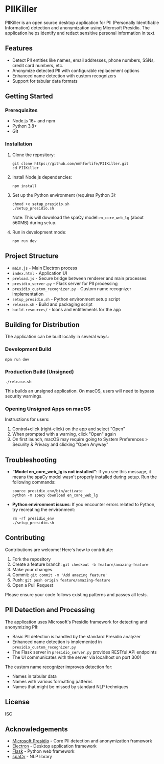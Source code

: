 # PIIKiller

PIIKiller is an open source desktop application for PII (Personally Identifiable Information) detection and anonymization using Microsoft Presidio. The application helps identify and redact sensitive personal information in text.

## Features

- Detect PII entities like names, email addresses, phone numbers, SSNs, credit card numbers, etc.
- Anonymize detected PII with configurable replacement options
- Enhanced name detection with custom recognizers
- Support for tabular data formats

## Getting Started

### Prerequisites

- Node.js 16+ and npm
- Python 3.8+
- Git

### Installation

1. Clone the repository:
   ```
   git clone https://github.com/nmhforlife/PIIKiller.git
   cd PIIKiller
   ```

2. Install Node.js dependencies:
   ```
   npm install
   ```

3. Set up the Python environment (requires Python 3):
   ```
   chmod +x setup_presidio.sh
   ./setup_presidio.sh
   ```
   Note: This will download the spaCy model `en_core_web_lg` (about 560MB) during setup.

4. Run in development mode:
   ```
   npm run dev
   ```

## Project Structure

- `main.js` - Main Electron process
- `index.html` - Application UI
- `preload.js` - Secure bridge between renderer and main processes
- `presidio_server.py` - Flask server for PII processing
- `presidio_custom_recognizer.py` - Custom name recognizer implementation
- `setup_presidio.sh` - Python environment setup script
- `release.sh` - Build and packaging script
- `build-resources/` - Icons and entitlements for the app

## Building for Distribution

The application can be built locally in several ways:

### Development Build

```
npm run dev
```

### Production Build (Unsigned)

```
./release.sh
```

This builds an unsigned application. On macOS, users will need to bypass security warnings.

### Opening Unsigned Apps on macOS

Instructions for users:
1. Control+click (right-click) on the app and select "Open"
2. When prompted with a warning, click "Open" again
3. On first launch, macOS may require going to System Preferences > Security & Privacy and clicking "Open Anyway"

## Troubleshooting

- **"Model en_core_web_lg is not installed"**: If you see this message, it means the spaCy model wasn't properly installed during setup. Run the following commands:
  ```
  source presidio_env/bin/activate
  python -m spacy download en_core_web_lg
  ```

- **Python environment issues**: If you encounter errors related to Python, try recreating the environment:
  ```
  rm -rf presidio_env
  ./setup_presidio.sh
  ```

## Contributing

Contributions are welcome! Here's how to contribute:

1. Fork the repository
2. Create a feature branch: `git checkout -b feature/amazing-feature`
3. Make your changes
4. Commit: `git commit -m 'Add amazing feature'`
5. Push: `git push origin feature/amazing-feature`
6. Open a Pull Request

Please ensure your code follows existing patterns and passes all tests.

## PII Detection and Processing

The application uses Microsoft's Presidio framework for detecting and anonymizing PII:

- Basic PII detection is handled by the standard Presidio analyzer
- Enhanced name detection is implemented in `presidio_custom_recognizer.py`
- The Flask server in `presidio_server.py` provides RESTful API endpoints
- The UI communicates with the server via localhost on port 3001

The custom name recognizer improves detection for:
- Names in tabular data
- Names with various formatting patterns
- Names that might be missed by standard NLP techniques

## License

ISC

## Acknowledgements

- [Microsoft Presidio](https://github.com/microsoft/presidio) - Core PII detection and anonymization framework
- [Electron](https://www.electronjs.org/) - Desktop application framework
- [Flask](https://flask.palletsprojects.com/) - Python web framework
- [spaCy](https://spacy.io/) - NLP library 
